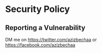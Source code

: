 # Security Policy

## Reporting a Vulnerability

DM me on https://twitter.com/azizbechaa or https://facebook.com/azizbechaa
